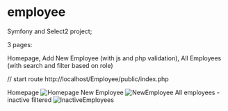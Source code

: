 # employee

Symfony and Select2 project;

3 pages:

Homepage,
Add New Employee (with js and php validation),
All Employees (with search and filter based on role)

// start route http://localhost/Employee/public/index.php

Homepage
![Homepage](https://user-images.githubusercontent.com/23150870/115376449-0048b800-a1cf-11eb-8715-f09410421ff7.JPG)
New Employee
![NewEmployee](https://user-images.githubusercontent.com/23150870/115376013-9fb97b00-a1ce-11eb-8da1-83b7c8a16b77.JPG)
All employees - inactive filtered
![InactiveEmployees](https://user-images.githubusercontent.com/23150870/115376135-b9f35900-a1ce-11eb-93cd-153df420f77e.JPG)
